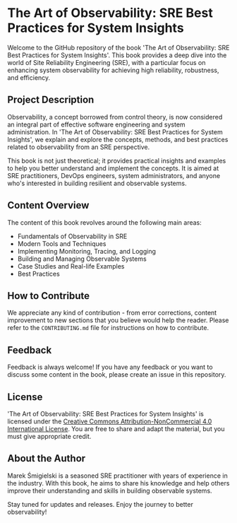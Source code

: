 # The Art of Observability: SRE Best Practices for System Insights

Welcome to the GitHub repository of the book 'The Art of Observability: SRE Best Practices for System Insights'. This book provides a deep dive into the world of Site Reliability Engineering (SRE), with a particular focus on enhancing system observability for achieving high reliability, robustness, and efficiency. 

## Project Description

Observability, a concept borrowed from control theory, is now considered an integral part of effective software engineering and system administration. In 'The Art of Observability: SRE Best Practices for System Insights', we explain and explore the concepts, methods, and best practices related to observability from an SRE perspective.

This book is not just theoretical; it provides practical insights and examples to help you better understand and implement the concepts. It is aimed at SRE practitioners, DevOps engineers, system administrators, and anyone who's interested in building resilient and observable systems.

## Content Overview

The content of this book revolves around the following main areas:

- Fundamentals of Observability in SRE
- Modern Tools and Techniques
- Implementing Monitoring, Tracing, and Logging
- Building and Managing Observable Systems
- Case Studies and Real-life Examples
- Best Practices

## How to Contribute

We appreciate any kind of contribution - from error corrections, content improvement to new sections that you believe would help the reader. Please refer to the `CONTRIBUTING.md` file for instructions on how to contribute. 

## Feedback

Feedback is always welcome! If you have any feedback or you want to discuss some content in the book, please create an issue in this repository.

## License

'The Art of Observability: SRE Best Practices for System Insights' is licensed under the [Creative Commons Attribution-NonCommercial 4.0 International License](http://creativecommons.org/licenses/by-nc/4.0/). You are free to share and adapt the material, but you must give appropriate credit.

## About the Author

Marek Śmigielski is a seasoned SRE practitioner with years of experience in the industry. With this book, he aims to share his knowledge and help others improve their understanding and skills in building observable systems.

Stay tuned for updates and releases. Enjoy the journey to better observability!